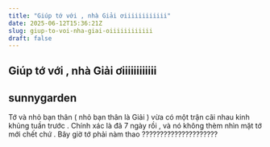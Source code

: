 ```yaml
---
title: "Giúp tớ với , nhà Giải ơiiiiiiiiiiii"
date: 2025-06-12T15:36:21Z
slug: giup-to-voi-nha-giai-oiiiiiiiiiiii
draft: false
---
```


## Giúp tớ với , nhà Giải ơiiiiiiiiiiii

## sunnygarden

Tớ và nhỏ bạn thân ( nhỏ bạn thân là Giải ) vừa có một trận cãi nhau kinh khủng tuần trước . Chính xác là đã 7 ngày rồi , và nó không thèm nhìn mặt tớ mới chết chứ . Bây giờ tớ phải nàm thao ?????????????????????